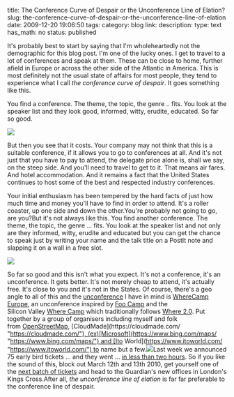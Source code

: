 title: The Conference Curve of Despair or the Unconference Line of Elation?
slug: the-conference-curve-of-despair-or-the-unconference-line-of-elation
date: 2009-12-20 19:06:50
tags: 
category: blog
link: 
description: 
type: text
has_math: no
status: published

It's probably best to start by saying that I'm wholeheartedly not the demographic for this blog post. I'm one of the lucky ones. I get to travel to a lot of conferences and speak at them. These can be close to home, further afield in Europe or across the other side of the Atlantic in America. This is most definitely not the usual state of affairs for most people, they tend to experience what I call *the conference curve of despair*. It goes something like this.

<!-- TEASER_END -->

You find a conference. The theme, the topic, the genre .. fits. You look at the speaker list and they look good, informed, witty, erudite, educated. So far so good.

[![](https://farm3.static.flickr.com/2732/4197967790_b46382e717.jpg)](https://www.flickr.com/photos/vicchi/4197967790/ "https://www.flickr.com/photos/vicchi/4197967790/")

But then you see that it costs. Your company may not think that this is a suitable conference, if it allows you to go to conferences at all. And it's not just that you have to pay to attend, the delegate price alone is, shall we say, on the steep side. And you'll need to travel to get to it. That means air fares. And hotel accommodation. And it remains a fact that the United States continues to host some of the best and respected industry conferences.

Your initial enthusiasm has been tempered by the hard facts of just how much time and money you'll have to find in order to attend. It's a roller coaster, up one side and down the other.You're probably not going to go, are you?But it's not always like this. You find another conference. The theme, the topic, the genre ... fits. You look at the speaker list and not only are they informed, witty, erudite and educated but you can get the chance to speak just by writing your name and the talk title on a PostIt note and slapping it on a wall in a free slot.

[![](https://farm4.static.flickr.com/3317/3555433958_8cdf804d8d.jpg)](https://www.flickr.com/photos/vicchi/3555433958/ "https://www.flickr.com/photos/vicchi/3555433958/")

So far so good and this isn't what you expect. It's not a conference, it's an unconference. It gets better. It's not merely cheap to attend, it's actually free. It's close to you and it's not in the States. Of course, there's a geo angle to all of this and the [unconference](https://en.wikipedia.org/wiki/Unconference "https://en.wikipedia.org/wiki/Unconference") I have in mind is [WhereCamp Europe](https://wherecamp.eu/ "https://wherecamp.eu/"), an unconference inspired by [Foo Camp](https://en.wikipedia.org/wiki/Foo_Camp "https://en.wikipedia.org/wiki/Foo_Camp") and the Silicon Valley [Where Camp](https://wherecamp.pbworks.com/ "https://wherecamp.pbworks.com/") which traditionally follows [Where 2.0](https://en.oreilly.com/where2009/ "https://en.oreilly.com/where2009/"). Put together by a group of organisers including myself and folk from [OpenStreetMap](https://www.openstreetmap.org/ "https://www.openstreetmap.org/"), [CloudMade](https://cloudmade.com/ "https://cloudmade.com/"), (ex)[Microsoft](https://www.bing.com/maps/ "https://www.bing.com/maps/") and [Ito World](https://www.itoworld.com/ "https://www.itoworld.com/") to name but a few.[![](https://farm5.static.flickr.com/4039/4197215087_2497108b7a.jpg)](https://www.flickr.com/photos/vicchi/4197215087/ "https://www.flickr.com/photos/vicchi/4197215087/")Last week we announced 75 early bird tickets ... and they went ... [in less than two hours](https://wherecamp.eu/blog/2009/12/early-bird-ticket-sell-out-madness/ "https://wherecamp.eu/blog/2009/12/early-bird-ticket-sell-out-madness/"). So if you like the sound of this, block out March 12th and 13th 2010, get yourself one of the [next batch of tickets](https://wherecampeu.eventbrite.com/ "https://wherecampeu.eventbrite.com/") and head to the Guardian's new offices in London's Kings Cross.After all, *the unconference line of elation* is far far preferable to the conference line of despair.
